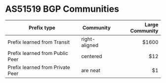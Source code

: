 # AS51519 BGP Communities

| Prefix type                             | Community           | Large Community    |
| --------------------------------------- |---------------------| ------------------:|
| Prefix learned from Transit             | right-aligned       | $1600 |
| Prefix learned from Public Peer         | centered            |   $12 |
| Prefix learned from Private Peer        | are neat            |    $1 |
